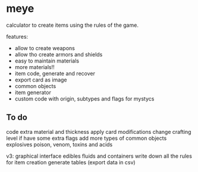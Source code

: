 # meye

calculator to create items using the rules of the game.

features:
- allow to create weapons
- allow tho create armors and shields
- easy to maintain materials
- more materials!!
- item code, generate and recover
- export card as image
- common objects
- item generator
- custom code with origin, subtypes and flags for mystycs 

## To do
code extra material and thickness
apply card modifications
change crafting level if have some extra flags
add more types of common objects
explosives
poison, venom, toxins and acids

v3:
graphical interface
edibles
fluids and containers
write down all the rules for item creation
generate tables (export data in csv)
